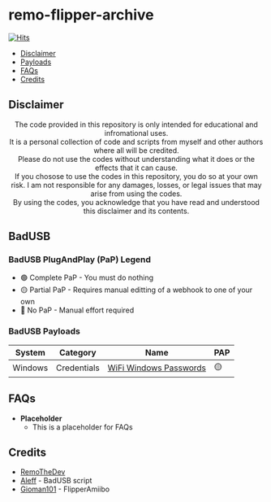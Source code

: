 # remo-flipper-archive


[![Hits](https://hits.seeyoufarm.com/api/count/incr/badge.svg?url=https%3A%2F%2Fgithub.com%2FRemoTheDev%2Fmy-flipper-archive&count_bg=%23C83D3D&title_bg=%23555555&icon=googlenearby.svg&icon_color=%23B6B4B4&title=hits&edge_flat=false)](https://hits.seeyoufarm.com)

* [Disclaimer](#disclaimer)
* [Payloads](#payloads)
* [FAQs](#faqs)
* [Credits](#credits)


## Disclaimer

<div align=center>

The code provided in this repository is only intended for educational and infromational uses. <br />
It is a personal collection of code and scripts from myself and other authors where all will be credited.<br />
Please do not use the codes without understanding what it does or the effects that it can cause.<br />
If you chosose to use the codes in this repository, you do so at your own risk. I am not responsible for any damages, losses, or legal issues that may arise from using the codes.<br />
By using the codes, you acknowledge that you have read and understood this disclaimer and its contents.<br />

</div>

## BadUSB 

### BadUSB PlugAndPlay (PaP) Legend

- 🟢 Complete PaP - You must do nothing
- 🟡 Partial PaP - Requires manual editting of a webhook to one of your own
- 🔴 No PaP - Manual effort required


### BadUSB Payloads

|System|Category|Name|PAP|
|--|--|--|--|
|Windows|Credentials|[WiFi Windows Passwords](https://github.com/RemoTheDev/my-flipper-archive/tree/main/BadUSB/WiFiPasswords_Windows)|🟡|


## FAQs

- **Placeholder** 
    - This is a placeholder for FAQs


## Credits

- [RemoTheDev](https://remothe.dev)
- [Aleff](https://aleff-github.github.io/) - BadUSB script 
- [Gioman101](https://github.com/Gioman101/FlipperAmiibo/) - FlipperAmiibo

